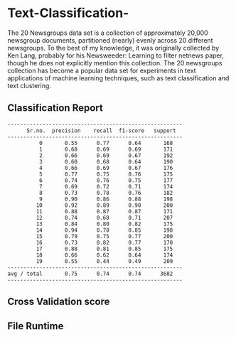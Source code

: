 # Text-Classification-
The 20 Newsgroups data set is a collection of approximately 20,000 newsgroup documents, partitioned (nearly) evenly across 20 different newsgroups. To the best of my knowledge, it was originally collected by Ken Lang, probably for his Newsweeder: Learning to filter netnews paper, though he does not explicitly mention this collection. The 20 newsgroups collection has become a popular data set for experiments in text applications of machine learning techniques, such as text classification and text clustering.
## Classification Report
```
-------------------------------------------------------
      Sr.no.  precision    recall  f1-score   support 
-------------------------------------------------------             
          0       0.55      0.77      0.64       168
          1       0.68      0.69      0.69       171
          2       0.66      0.69      0.67       192
          3       0.60      0.68      0.64       190
          4       0.66      0.69      0.67       176
          5       0.77      0.75      0.76       175
          6       0.74      0.76      0.75       177
          7       0.69      0.72      0.71       174
          8       0.73      0.78      0.76       182
          9       0.90      0.86      0.88       198
         10       0.92      0.89      0.90       200
         11       0.88      0.87      0.87       171
         12       0.74      0.68      0.71       207
         13       0.84      0.80      0.82       175
         14       0.94      0.78      0.85       198
         15       0.79      0.75      0.77       200
         16       0.73      0.82      0.77       170
         17       0.88      0.81      0.85       175
         18       0.66      0.62      0.64       174
         19       0.55      0.44      0.49       209
-------------------------------------------------------         
avg / total       0.75      0.74      0.74      3682
-------------------------------------------------------
```
## Cross Validation score

## File Runtime
